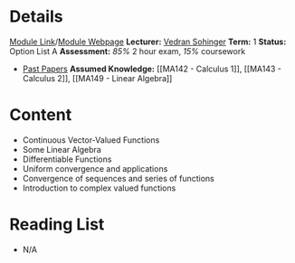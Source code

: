 # Details
[Module Link](https://courses.warwick.ac.uk/modules/2024/MA271-10)/[Module Webpage](https://warwick.ac.uk/fac/sci/maths/currentstudents/ughandbook/ext/ma271/)
**Lecturer:** [Vedran Sohinger](https://warwick.ac.uk/fac/sci/maths/people/staff/vedran_sohinger/)
**Term:** 1
**Status:** Option List A
**Assessment:** *85%* 2 hour exam, *15%* coursework
- [Past Papers](https://warwick.ac.uk/exampapers?q=MA271)
**Assumed Knowledge:** [[MA142 - Calculus 1]], [[MA143 - Calculus 2]], [[MA149 - Linear Algebra]]
# Content 
- Continuous Vector-Valued Functions
- Some Linear Algebra
- Differentiable Functions
- Uniform convergence and applications
- Convergence of sequences and series of functions
- Introduction to complex valued functions
# Reading List
- N/A